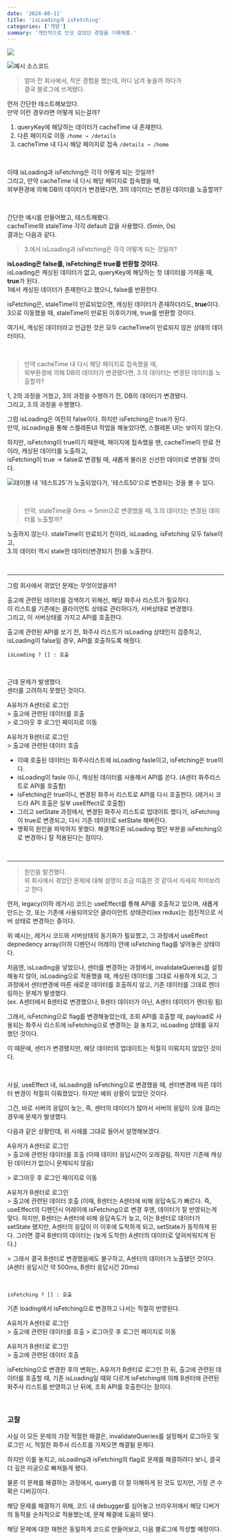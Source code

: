 ```yaml
---
date: '2024-08-11'
title: 'isLoading과 isFetching'
categories: ['개발']
summary: '개인적으로 인상 깊었던 경험을 기록해봄.'
---
```


![](./img.webp)

![예시 소스코드](https://github.com/Geuni620/isLoading-isFetching)

> 얼마 전 회사에서, 작은 경험을 했는데, 어디 남겨 놓을까 하다가  
> 결국 블로그에 쓰게됐다.

먼저 간단한 테스트해보았다.  
만약 이런 경우라면 어떻게 되는걸까?

1.  queryKey에 해당하는 데이터가 cacheTime 내 존재한다.
2.  다른 페이지로 이동 `/home → /details`
3.  cacheTime 내 다시 해당 페이지로 접속 `/details → /home`

<br/>

이때 isLoading과 isFetching은 각각 어떻게 되는 것일까?  
그리고, 만약 cacheTime 내 다시 해당 페이지로 접속했을 때,  
외부환경에 의해 DB의 데이터가 변경됐다면, 3의 데이터는 변경된 데이터를 노출할까?

<br/>

간단한 예시를 만들어봤고, 테스트해봤다.  
cacheTime와 staleTime 각각 default 값을 사용했다. (5min, 0s)  
결과는 다음과 같다.

> 3.에서 isLoading과 isFetching은 각각 어떻게 되는 것일까?

**isLoading은 false를, isFetching은 true를 반환할 것이다.**  
isLoading은 캐싱된 데이터가 없고, queryKey에 해당하는 첫 데이터를 가져올 때, **true**가 된다.  
1에서 캐싱된 데이터가 존재한다고 했으니, false를 반환한다.

isFetching은, staleTime이 만료되었으면, 캐싱된 데이터가 존재하더라도, **true**이다.
3으로 이동했을 때, staleTime이 만료된 이후이기에, true를 반환할 것이다.

여기서, 캐싱된 데이터라고 언급한 것은 모두 cacheTime이 만료되지 않은 상태의 데이터이다.

<br/>

> 만약 cacheTime 내 다시 해당 페이지로 접속했을 때,  
> 외부환경에 의해 DB의 데이터가 변경됐다면, 3.의 데이터는 변경된 데이터를 노출할까?

1, 2의 과정을 거쳤고, 3의 과정을 수행하기 전, DB의 데이터가 변경됐다.  
그리고, 3.의 과정을 수행했다.

그럼 isLoading은 여전히 false이다. 하지만 isFetching은 true가 된다.  
만약, isLoading을 통해 스켈레톤UI 작업을 해놓았다면, 스켈레톤 UI는 보이지 않는다.

하지만, isFetching이 true이기 때문에, 페이지에 접속했을 땐, cacheTime이 만료 전이라, 캐싱된 데이터를 노출하고,  
isFetching이 true → false로 변경될 때, 새롭게 불러온 신선한 데이터로 변경될 것이다.

![테이블 내 '테스트25'가 노출되었다가, '테스트50'으로 변경되는 것을 볼 수 있다.](./ex.gif)

<br/>

> 만약, staleTime을 0ms → 5min으로 변경했을 때, 3.의 데이터는 변경된 데이터를 노출할까?

노출하지 않는다. staleTime이 만료되기 전이라, isLoading, isFetching 모두 false이고,  
3.의 데이터 역시 stale한 데이터(변경되기 전)를 노출한다.

<br/>

---

그럼 회사에서 겪었던 문제는 무엇이었을까?

출고에 관련된 데이터를 검색하기 위해선, 해당 화주사 리스트가 필요하다.  
이 리스트를 기존에는 클라이언트 상태로 관리하다가, 서버상태로 변경했다.  
그리고, 이 서버상태를 가지고 API를 호출한다.

출고에 관련된 API를 쏘기 전, 화주사 리스트가 isLoading 상태인지 검증하고,  
isLoading이 false일 경우, API를 호출하도록 해줬다.

```
isLoading ? [] : 호출
```

<br/>

근데 문제가 발생했다.  
센터를 고려하지 못했던 것이다.

A유저가 A센터로 로그인  
\> 출고에 관련된 데이터를 호출  
\> 로그아웃 후 로그인 페이지로 이동

A유저가 B센터로 로그인  
\> 출고에 관련된 데이터 호출

- 이때 호출된 데이터는 화주사리스트에 isLoading fasle이고, isFetching은 true이다.
- isLoading이 fasle 이니, 캐싱된 데이터를 사용해서 API를 쏜다. (A센터 화주리스트로 API를 호출함)
- isFetching은 true이니, 변경된 화주사 리스트로 API를 다시 호출한다. (레거시 코드라 API 호출은 일부 useEffect로 호출함)
- 그리고 setState 과정에서, 변경된 화주사 리스트로 업데이트 했다가, isFetching이 true로 변경되고, 다시 기존 데이터로 setState 해버린다.
- 명확히 원인을 파악하지 못했다. 해결책으론 isLoading 했던 부분을 isFetching으로 변경하니 잘 적용된다는 점이다.

<br/>

---

> 원인을 발견했다.  
> 위 회사에서 겪었던 문제에 대해 설명이 조금 미흡한 것 같아서 자세히 적어보려고 한다.

먼저, legacy(이하 레거시) 코드는 useEffect를 통해 API를 호출하고 있으며, 새롭게 만드는 것, 또는 기존에 사용되어오던 클라이언트 상태관리(ex redux)는 점진적으로 서버 상태로 변경하는 중이다.

위 예시는, 레거시 코드와 서버상태의 동기화가 필요했고, 그 과정에서 useEffect depnedency array(이하 디펜던시 어레이) 안에 isFetching flag를 넣어놓은 상태이다.

처음엔, isLoading을 넣었으나, 센터를 변경하는 과정에서, invalidateQueries를 설정해놓지 않아, isLoading으로 적용했을 때, 캐싱된 데이터를 그대로 사용하게 되고, 그 과정에서 센터변경에 따른 새로운 데이터를 호출하지 않고, 기존 데이터를 그대로 렌더링하는 문제가 발생했다.  
(ex. A센터에서 B센터로 변경했으나, B센터 데이터가 아닌, A센터 데이터가 렌더링 됨)

그래서, isFetching으로 flag를 변경해놓았는데, 조회 API를 호출할 때, payload로 사용되는 화주사 리스트에 isFetching으로 변경하는 걸 놓치고, isLoading 상태를 유지했던 것이다.

이 때문에, 센터가 변경됐지만, 해당 데이터의 업데이트는 적절히 이뤄지지 않았던 것이다.

<br/>

사실, useEffect 내, isLoading을 isFetching으로 변경했을 때, 센터변경에 따른 데이터 변경이 적절히 이뤄졌었다. 하지만 예외 상황이 있었던 것이다.

그건, 바로 서버의 응답이 늦는, 즉, 센터의 데이터가 많아서 서버의 응답이 오래 걸리는 경우에 문제가 발생했다.

다음과 같은 상황인데, 위 사례를 그대로 들어서 설명해보겠다.

A유저가 A센터로 로그인  
\> 출고에 관련된 데이터를 호출 (이때 데이터 응답시간이 오래걸림, 하지만 기존에 캐싱된 데이터가 없으니 문제되지 않음)

\> 로그아웃 후 로그인 페이지로 이동

A유저가 B센터로 로그인  
\> 출고에 관련된 데이터 호출 (이때, B센터는 A센터에 비해 응답속도가 빠르다. 즉, useEffect의 디펜던시 어레이에 isFetching으로 변경 후엔, 데이터가 잘 반영되는게 맞다. 하지만, B센터는 A센터에 비해 응답속도가 늦고, 이는 B센터로 데이터가 setState 됐지만, A센터의 응답이 이 이후에 도착하게 되고, setState가 동작하게 된다. 그러면 결국 B센터의 데이터는 (늦게 도착한) A센터의 데이터로 덮혀씌워지게 된다.)

\> 그래서 결국 B센터로 변경했음에도 불구하고, A센터의 데이터가 노출됐던 것이다.  
(A센터 응답시간 약 500ms, B센터 응답시간 20ms)

<br/>

```
isFetching ? [] : 호출
```

기존 loading에서 isFetching으로 변경하고 나서는 적절히 반영된다.

A유저가 A센터로 로그인  
\> 출고에 관련된 데이터를 호출
\> 로그아웃 후 로그인 페이지로 이동

A유저가 B센터로 로그인  
\> 출고에 관련된 데이터 호출

isFetching으로 변경한 후의 변화는, A유저가 B센터로 로그인 한 뒤, 출고에 관련된 데이터를 호출할 때, 기존 isLoading일 때와 다르게 isFetching에 의해 B센터에 관련된 화주사 리스트를 반영하고 난 뒤에, 조회 API를 호출한다는 점이다.

<br/>

### 고찰

사실 이 모든 문제의 가장 적절한 해결은, invalidateQueries를 설정해서 로그아웃 및 로그인 시, 적절한 화주사 리스트를 가져오면 해결될 문제다.

하지만 이를 놓치고, isLoading과 isFetching의 flag로 문제를 해결하려다 보니, 결국 더 깊은 미궁으로 빠져들게 됐다.

물론 이 문제를 해결하는 과정에서, query를 더 잘 이해하게 된 것도 있지만, 가장 큰 수확은 디버깅이다.

해당 문제를 해결하기 위해, 코드 내 debugger를 심어놓고 브라우저에서 해당 디버거의 동작을 순차적으로 적용했는데, 문제 해결에 도움이 됐다.

해당 문제에 대한 재현은 동일하게 코드로 만들어보고, 다음 블로그에 작성할 예정이다.
